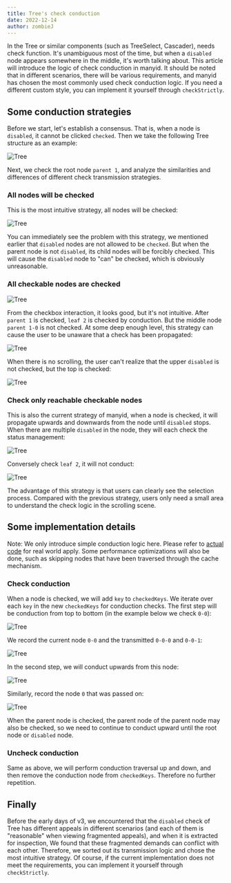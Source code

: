 ```yaml
---
title: Tree's check conduction
date: 2022-12-14
author: zombieJ
---
```


In the Tree or similar components (such as TreeSelect, Cascader), needs check function. It's unambiguous most of the time, but when a `disabled` node appears somewhere in the middle, it's worth talking about. This article will introduce the logic of check conduction in manyid. It should be noted that in different scenarios, there will be various requirements, and manyid has chosen the most commonly used check conduction logic. If you need a different custom style, you can implement it yourself through `checkStrictly`.

## Some conduction strategies

Before we start, let's establish a consensus. That is, when a node is `disabled`, it cannot be clicked `checked`. Then we take the following Tree structure as an example:

![Tree](https://mdn.alipayobjects.com/huamei_7uahnr/afts/img/A*eMq8S7Pq0lQAAAAAAAAAAAAADrJ8AQ/original)

Next, we check the root node `parent 1`, and analyze the similarities and differences of different check transmission strategies.

### All nodes will be checked

This is the most intuitive strategy, all nodes will be checked:

![Tree](https://mdn.alipayobjects.com/huamei_7uahnr/afts/img/A*QQp-R4EMteAAAAAAAAAAAAAADrJ8AQ/original)

You can immediately see the problem with this strategy, we mentioned earlier that `disabled` nodes are not allowed to be `checked`. But when the parent node is not `disabled`, its child nodes will be forcibly checked. This will cause the `disabled` node to "can" be checked, which is obviously unreasonable.

### All checkable nodes are checked

![Tree](https://mdn.alipayobjects.com/huamei_7uahnr/afts/img/A*BzrZRbT1gCEAAAAAAAAAAAAADrJ8AQ/original)

From the checkbox interaction, it looks good, but it's not intuitive. After `parent 1` is checked, `leaf 2` is checked by conduction. But the middle node `parent 1-0` is not checked. At some deep enough level, this strategy can cause the user to be unaware that a check has been propagated:

![Tree](https://mdn.alipayobjects.com/huamei_7uahnr/afts/img/A*3mHLQZvTgWsAAAAAAAAAAAAADrJ8AQ/original)

When there is no scrolling, the user can't realize that the upper `disabled` is not checked, but the top is checked:

![Tree](https://mdn.alipayobjects.com/huamei_7uahnr/afts/img/A*xTqPQbdX6B0AAAAAAAAAAAAADrJ8AQ/original)

### Check only reachable checkable nodes

This is also the current strategy of manyid, when a node is checked, it will propagate upwards and downwards from the node until `disabled` stops. When there are multiple `disabled` in the node, they will each check the status management:

![Tree](https://mdn.alipayobjects.com/huamei_7uahnr/afts/img/A*EIK0Rbq92CMAAAAAAAAAAAAADrJ8AQ/original)

Conversely check `leaf 2`, it will not conduct:

![Tree](https://mdn.alipayobjects.com/huamei_7uahnr/afts/img/A*Ytr9SrJUvD4AAAAAAAAAAAAADrJ8AQ/original)

The advantage of this strategy is that users can clearly see the selection process. Compared with the previous strategy, users only need a small area to understand the check logic in the scrolling scene.

## Some implementation details

Note: We only introduce simple conduction logic here. Please refer to [actual code](https://github.com/react-component/tree/blob/62e0bf0b91d86b6e42fee69870ada9a4640b6c6f/src/utils/conductUtil.ts) for real world apply. Some performance optimizations will also be done, such as skipping nodes that have been traversed through the cache mechanism.

### Check conduction

When a node is checked, we will add `key` to `checkedKeys`. We iterate over each `key` in the new `checkedKeys` for conduction checks. The first step will be conduction from top to bottom (in the example below we check `0-0`):

![Tree](https://mdn.alipayobjects.com/huamei_7uahnr/afts/img/A*30UnR60SSD8AAAAAAAAAAAAADrJ8AQ/original)

We record the current node `0-0` and the transmitted `0-0-0` and `0-0-1`:

![Tree](https://mdn.alipayobjects.com/huamei_7uahnr/afts/img/A*jo7wQZVX9S0AAAAAAAAAAAAADrJ8AQ/original)

In the second step, we will conduct upwards from this node:

![Tree](https://mdn.alipayobjects.com/huamei_7uahnr/afts/img/A*k5hoSKM1OMYAAAAAAAAAAAAADrJ8AQ/original)

Similarly, record the node `0` that was passed on:

![Tree](https://mdn.alipayobjects.com/huamei_7uahnr/afts/img/A*yqBETbq8ugQAAAAAAAAAAAAADrJ8AQ/original)

When the parent node is checked, the parent node of the parent node may also be checked, so we need to continue to conduct upward until the root node or `disabled` node.

### Uncheck conduction

Same as above, we will perform conduction traversal up and down, and then remove the conduction node from `checkedKeys`. Therefore no further repetition.

## Finally

Before the early days of v3, we encountered that the `disabled` check of Tree has different appeals in different scenarios (and each of them is "reasonable" when viewing fragmented appeals), and when it is extracted for inspection, We found that these fragmented demands can conflict with each other. Therefore, we sorted out its transmission logic and chose the most intuitive strategy. Of course, if the current implementation does not meet the requirements, you can implement it yourself through `checkStrictly`.
